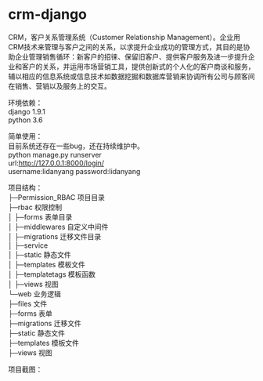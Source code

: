 # crm-django

CRM，客户关系管理系统（Customer Relationship Management）。企业用CRM技术来管理与客户之间的关系，以求提升企业成功的管理方式，其目的是协助企业管理销售循环：新客户的招徕、保留旧客户、提供客户服务及进一步提升企业和客户的关系，并运用市场营销工具，提供创新式的个人化的客户商谈和服务，辅以相应的信息系统或信息技术如数据挖掘和数据库营销来协调所有公司与顾客间在销售、营销以及服务上的交互。


环境依赖：<br>
  django 1.9.1<br>
  python 3.6<br>
  
  
简单使用：<br>
  目前系统还存在一些bug，还在持续维护中。<br>
  python manage.py runserver<br>
  url:http://127.0.0.1:8000/login/<br>
  username:lidanyang password:lidanyang<br>


项目结构：<br>
├─Permission_RBAC 项目目录<br>
├─rbac  权限控制<br>
│  ├─forms  表单目录<br>
│  ├─middlewares  自定义中间件<br>
│  ├─migrations 迁移文件目录<br>
│  ├─service  <br>
│  ├─static 静态文件<br>
│  ├─templates  模板文件<br>
│  ├─templatetags 模板函数<br>
│  ├─views  视图<br>
└─web 业务逻辑<br>
    ├─files 文件<br>
    ├─forms 表单<br>
    ├─migrations 迁移文件<br>
    ├─static  静态文件<br>
    ├─templates 模板文件<br>
    ├─views 视图<br>

项目截图：<br>
  
